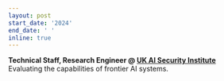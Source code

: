 ```yaml
---
layout: post
start_date: '2024'
end_date: ' '
inline: true
---
```


**Technical Staff, Research Engineer @ [UK AI Security Institute](https://www.aisi.gov.uk)**  
Evaluating the capabilities of frontier AI systems.
